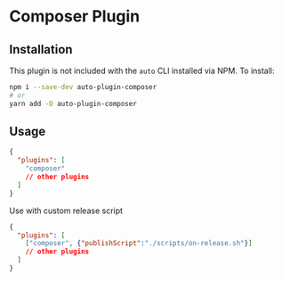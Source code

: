 # Composer Plugin



## Installation

This plugin is not included with the `auto` CLI installed via NPM. To install:

```bash
npm i --save-dev auto-plugin-composer
# or
yarn add -D auto-plugin-composer
```

## Usage

```json
{
  "plugins": [
    "composer"
    // other plugins
  ]
}
```

Use with custom release script

```json
{
  "plugins": [
    ["composer", {"publishScript":"./scripts/on-release.sh"}]
    // other plugins
  ]
}
```